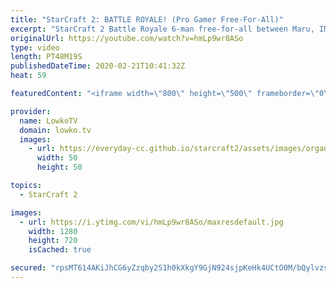 ```yaml
---
title: "StarCraft 2: BATTLE ROYALE! (Pro Gamer Free-For-All)"
excerpt: "StarCraft 2 Battle Royale 6-man free-for-all between Maru, INnoVation, Hurricane, Impact, Solar and Patience. These pro gamers are some of the best players from South Korea. In this video I give commentary to this Battle Royale mod of a series of games that was organised by Crank.  Get more videos &"
originalUrl: https://youtube.com/watch?v=hmLp9wr8ASo
type: video
length: PT48M19S
publishedDateTime: 2020-02-21T10:41:32Z
heat: 59

featuredContent: "<iframe width=\"800\" height=\"500\" frameborder=\"0\" src=\"https://www.youtube.com/embed/hmLp9wr8ASo\" allow=\"accelerometer; autoplay; encrypted-media; gyroscope; picture-in-picture\" allowfullscreen></iframe>"

provider:
  name: LowkoTV
  domain: lowko.tv
  images:
    - url: https://everyday-cc.github.io/starcraft2/assets/images/organizations/lowko.tv-50x50.jpg
      width: 50
      height: 50

topics:
  - StarCraft 2

images:
  - url: https://i.ytimg.com/vi/hmLp9wr8ASo/maxresdefault.jpg
    width: 1280
    height: 720
    isCached: true

secured: "rpsMT614AKiJhCG6yZzqby2S1h0kXkgY9GjN924sjpKeHk4UCtO0M/bQylvzs1bH5m7r2VSqsUOfxYCCYFqAfgziF4a6p6HiHlZ3DvF8rsfLvLb+zFmBz9PdLDMJkNGo75jCfSRFlf+bQ85bkMvHDpEsIlV4BRL2DjZH6Jxxle2Vnnvsrka8u1O2p+suChpA4tCDVbq3KD1dGZCIkvJjcVxZ3uzuTenWti4m0FxoMoOD/sBDoHhomxCbh5B6LTtm7vuN+CSY0yobgqSJ02AFsPM1kJy9WQyVTOr3bXBGgy4Vc2eqQX1rKUmiH1BN89cTKKcU9jx+3mZGeiyhb3SNeUvMU0X+2ndkoIptkz/mvdqq2D+09gYZIOJsoO93LUGF1V8LVAFxkglrC2msvPPBKZu5l+zMpL0861qsd237Vg1DnTsqhsQ3hRhab5i/wyYZ;pJz11fboiv7aUebpqFBCEQ=="
---
```


